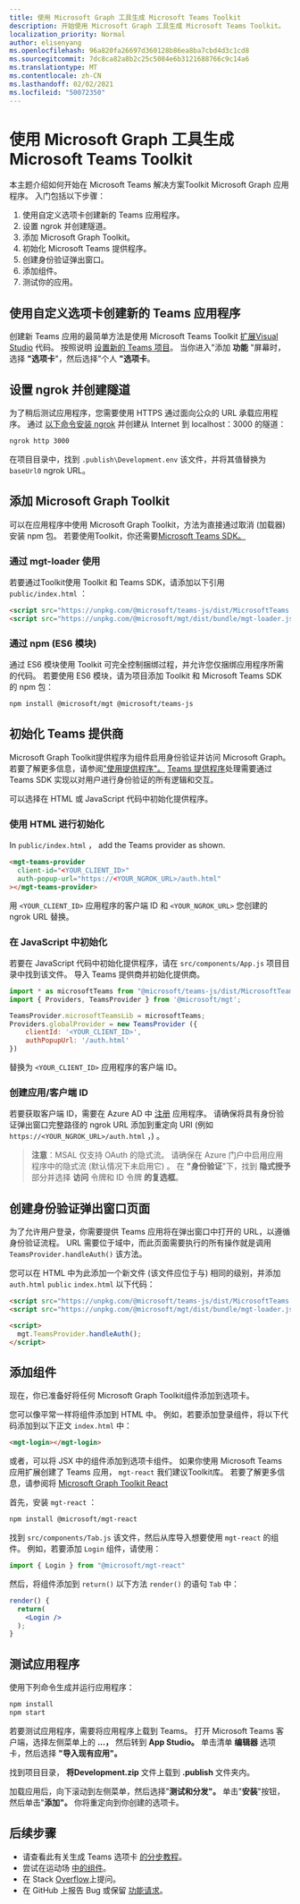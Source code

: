 ```yaml
---
title: 使用 Microsoft Graph 工具生成 Microsoft Teams Toolkit
description: 开始使用 Microsoft Graph 工具生成 Microsoft Teams Toolkit。
localization_priority: Normal
author: elisenyang
ms.openlocfilehash: 96a820fa26697d360128b86ea8ba7cbd4d3c1cd8
ms.sourcegitcommit: 7dc8ca82a8b2c25c5084e6b3121688766c9c14a6
ms.translationtype: MT
ms.contentlocale: zh-CN
ms.lasthandoff: 02/02/2021
ms.locfileid: "50072350"
---
```

# <a name="build-a-microsoft-teams-tab-with-the-microsoft-graph-toolkit"></a>使用 Microsoft Graph 工具生成 Microsoft Teams Toolkit

本主题介绍如何开始在 Microsoft Teams 解决方案Toolkit Microsoft Graph 应用程序。 入门包括以下步骤：

1. 使用自定义选项卡创建新的 Teams 应用程序。
2. 设置 ngrok 并创建隧道。
3. 添加 Microsoft Graph Toolkit。
4. 初始化 Microsoft Teams 提供程序。
5. 创建身份验证弹出窗口。
6. 添加组件。
7. 测试你的应用。

## <a name="create-a-new-teams-application-with-a-custom-tab"></a>使用自定义选项卡创建新的 Teams 应用程序

创建新 Teams 应用的最简单方法是使用 Microsoft Teams Toolkit [扩展Visual Studio](https://marketplace.visualstudio.com/items?itemName=TeamsDevApp.ms-teams-vscode-extension) 代码。 按照说明 [设置新的 Teams 项目](/microsoftteams/platform/toolkit/visual-studio-code-overview#set-up-a-new-teams-project)。 当你进入"添加 **功能** "屏幕时，选择 **"选项卡**"，然后选择"个人 **"选项卡**。

## <a name="set-up-ngrok-and-create-a-tunnel"></a>设置 ngrok 并创建隧道

为了稍后测试应用程序，您需要使用 HTTPS 通过面向公众的 URL 承载应用程序。 通过 [以下命令安装 ngrok](https://ngrok.com/download) 并创建从 Internet 到 localhost：3000 的隧道：

```bash
ngrok http 3000
```
在项目目录中，找到 `.publish\Development.env` 该文件，并将其值替换为 `baseUrl0` ngrok URL。

## <a name="add-the-microsoft-graph-toolkit"></a>添加 Microsoft Graph Toolkit

可以在应用程序中使用 Microsoft Graph Toolkit，方法为直接通过取消 (加载器) 安装 npm 包。 若要使用Toolkit，你还需要[Microsoft Teams SDK。](/javascript/api/overview/msteams-client?view=msteams-client-js-latest)

### <a name="use-via-mgt-loader"></a>通过 mgt-loader 使用
若要通过Toolkit使用 Toolkit 和 Teams SDK，请添加以下引用 `public/index.html` ：

```html
<script src="https://unpkg.com/@microsoft/teams-js/dist/MicrosoftTeams.min.js" crossorigin="anonymous"></script>
<script src="https://unpkg.com/@microsoft/mgt/dist/bundle/mgt-loader.js"></script>
```

### <a name="use-via-npm-es6-modules"></a>通过 npm (ES6 模块) 
通过 ES6 模块使用 Toolkit 可完全控制捆绑过程，并允许您仅捆绑应用程序所需的代码。 若要使用 ES6 模块，请为项目添加 Toolkit 和 Microsoft Teams SDK 的 npm 包：

```bash
npm install @microsoft/mgt @microsoft/teams-js
```

## <a name="initialize-the-teams-provider"></a>初始化 Teams 提供商

Microsoft Graph Toolkit提供程序为组件启用身份验证并访问 Microsoft Graph。 若要了解更多信息，请参阅["使用提供程序"。](../providers/providers.md) [Teams 提供程序](../providers/teams.md)处理需要通过 Teams SDK 实现以对用户进行身份验证的所有逻辑和交互。

可以选择在 HTML 或 JavaScript 代码中初始化提供程序。 

### <a name="initialize-in-html"></a>使用 HTML 进行初始化

In `public/index.html` ， add the Teams provider as shown.

```html
<mgt-teams-provider
  client-id="<YOUR_CLIENT_ID>"
  auth-popup-url="https://<YOUR_NGROK_URL>/auth.html"
></mgt-teams-provider>
```

用 `<YOUR_CLIENT_ID>` 应用程序的客户端 ID 和 `<YOUR_NGROK_URL>` 您创建的 ngrok URL 替换。

### <a name="initialize-in-javascript"></a>在 JavaScript 中初始化

若要在 JavaScript 代码中初始化提供程序，请在 `src/components/App.js` 项目目录中找到该文件。 导入 Teams 提供商并初始化提供商。

```js
import * as microsoftTeams from "@microsoft/teams-js/dist/MicrosoftTeams";
import { Providers, TeamsProvider } from '@microsoft/mgt';

TeamsProvider.microsoftTeamsLib = microsoftTeams;
Providers.globalProvider = new TeamsProvider ({
    clientId: '<YOUR_CLIENT_ID>',
    authPopupUrl: '/auth.html'
})
```
替换为 `<YOUR_CLIENT_ID>` 应用程序的客户端 ID。

### <a name="creating-an-appclient-id"></a>创建应用/客户端 ID
若要获取客户端 ID，需要在 Azure AD 中 [注册](../../auth-register-app-v2.md) 应用程序。 请确保将具有身份验证弹出窗口完整路径的 ngrok URL 添加到重定向 URI (例如 `https://<YOUR_NGROK_URL>/auth.html` ，) 。
>**注意**：MSAL 仅支持 OAuth 的隐式流。 请确保在 Azure 门户中启用应用程序中的隐式流 (默认情况下未启用它) 。 在 **"身份验证**"下，找到 **隐式授予** 部分并选择 **访问** 令牌和 ID 令牌 **的复选框**。 

## <a name="create-the-auth-popup-page"></a>创建身份验证弹出窗口页面

为了允许用户登录，你需要提供 Teams 应用将在弹出窗口中打开的 URL，以遵循身份验证流程。 URL 需要位于域中，而此页面需要执行的所有操作就是调用 `TeamsProvider.handleAuth()` 该方法。

您可以在 HTML 中为此添加一个新文件 (该文件应位于与) 相同的级别，并添加 `auth.html` `public` `index.html` 以下代码： 

```html
<script src="https://unpkg.com/@microsoft/teams-js/dist/MicrosoftTeams.min.js" crossorigin="anonymous"></script>
<script src="https://unpkg.com/@microsoft/mgt/dist/bundle/mgt-loader.js"></script>

<script>
  mgt.TeamsProvider.handleAuth();
</script>
```

## <a name="add-components"></a>添加组件

现在，你已准备好将任何 Microsoft Graph Toolkit组件添加到选项卡。 

您可以像平常一样将组件添加到 HTML 中。 例如，若要添加登录组件，将以下代码添加到以下正文 `index.html` 中：

```html
<mgt-login></mgt-login>
```

或者，可以将 JSX 中的组件添加到选项卡组件。 如果你使用 Microsoft Teams 应用扩展创建了 Teams 应用， `mgt-react` 我们建议Toolkit库。 若要了解更多信息，请参阅将 [Microsoft Graph Toolkit React](./use-toolkit-with-react.md)

首先，安装 `mgt-react` ：

```bash
npm install @microsoft/mgt-react
```

找到 `src/components/Tab.js` 该文件，然后从库导入想要使用 `mgt-react` 的组件。 例如，若要添加 `Login` 组件，请使用：

```js
import { Login } from "@microsoft/mgt-react"
```

然后，将组件添加到 `return()` 以下方法 `render()` 的语句 `Tab` 中：

```jsx
render() {
  return(
    <Login />
  );
}
```

## <a name="test-your-application"></a>测试应用程序

使用下列命令生成并运行应用程序：
```bash
npm install
npm start
```

若要测试应用程序，需要将应用程序上载到 Teams。 打开 Microsoft Teams 客户端，选择左侧菜单上的 **...，** 然后转到 **App Studio。** 单击清单 **编辑器** 选项卡，然后选择 **"导入现有应用"。**

找到项目目录， **将Development.zip** 文件上载到 **.publish** 文件夹内。

加载应用后，向下滚动到左侧菜单，然后选择"**测试和分发"。** 单击"**安装**"按钮，然后单击"**添加"。** 你将重定向到你创建的选项卡。

## <a name="next-steps"></a>后续步骤
- 请查看此有关生成 Teams 选项卡 [的分步教程](https://developer.microsoft.com/graph/blogs/a-lap-around-microsoft-graph-toolkit-day-10-microsoft-graph-toolkit-teams-provider/)。
- 尝试在运动场 [中的组件](https://mgt.dev)。
- 在 Stack [Overflow](https://aka.ms/mgt-question)上提问。
- 在 GitHub 上报告 Bug 或保留 [功能请求](https://aka.ms/mgt)。
